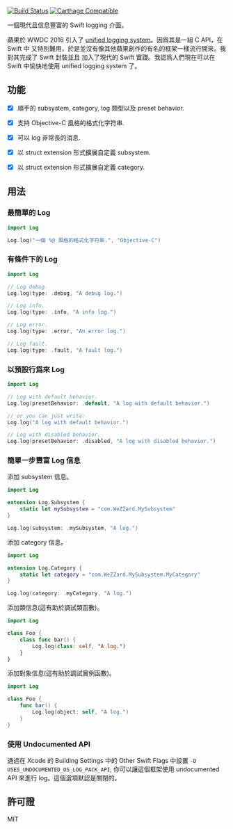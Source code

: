 [![Build Status](https://travis-ci.com/WeZZard/Log.svg?branch=master)](https://travis-ci.com/WeZZard/Log)
[![Carthage Compatible](https://img.shields.io/badge/Carthage-compatible-4BC51D.svg?style=flat)](https://github.com/Carthage/Carthage)

一個現代且信息豐富的 Swift logging 介面。

蘋果於 WWDC 2016 引入了 [unified logging system]。因爲其是一組 C API，在 Swift 中
又特別難用，於是並沒有像其他蘋果創作的有名的框架一樣流行開來。我對其完成了 Swift 封裝並且
加入了現代的 Swift 實踐。我認爲人們現在可以在 Swift 中愉快地使用 unified logging
system 了。

## 功能

- [x] 順手的 subsystem, category, log 類型以及 preset behavior.

- [x] 支持 Objective-C 風格的格式化字符串.

- [x] 可以 log 非常長的消息.

- [x] 以 struct extension 形式擴展自定義 subsystem.

- [x] 以 struct extension 形式擴展自定義 category.

## 用法

### 最簡單的 Log

```swift
import Log

Log.log("一個 %@ 風格的格式化字符串.", "Objective-C")
```

### 有條件下的 Log

```swift
import Log

// Log debug.
Log.log(type: .debug, "A debug log.")

// Log info.
Log.log(type: .info, "A info log.")

// Log error.
Log.log(type: .error, "An error log.")

// Log fault.
Log.log(type: .fault, "A fault log.")
```

### 以預設行爲來 Log

```swift
import Log

// Log with default behavior.
Log.log(presetBehavior: .default, "A log with default behavior.")

// or you can just write:
Log.log("A log with default behavior.")

// Log with disabled behavior.
Log.log(presetBehavior: .disabled, "A log with disabled behavior.")
```

### 簡單一步豐富 Log 信息

添加 subsystem 信息。

```swift
import Log

extension Log.Subsystem {
    static let mySubsystem = "com.WeZZard.MySubsystem"
}

Log.log(subsystem: .mySubsystem, "A log.")
```

添加 category 信息。

```swift
import Log

extension Log.Category {
    static let category = "com.WeZZard.MySubsystem.MyCategory"
}

Log.log(category: .myCategory, "A log.")
```

添加類信息(這有助於調試類函數)。

```swift
import Log

class Foo {
    class func bar() {
        Log.log(class: self, "A log.")
    }
}
```

添加對象信息(這有助於調試實例函數)。

```swift
import Log

class Foo {
    func bar() {
        Log.log(object: self, "A log.")
    }
}
```

### 使用 Undocumented API

通過在 Xcode 的 Building Settings 中的 Other Swift Flags 中設置
 `-D USES_UNDOCUMENTED_OS_LOG_PACK_API`, 你可以讓這個框架使用 undocumented API
來進行 log。這個選項默認是關閉的。

## 許可證

MIT

[unified logging system]: https://developer.apple.com/videos/play/wwdc2016/721/
